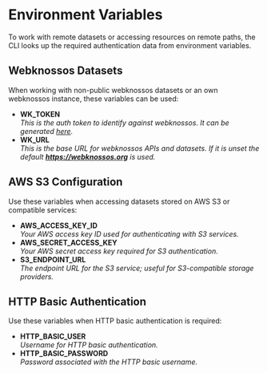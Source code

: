 # Environment Variables

To work with remote datasets or accessing resources on remote paths, the CLI looks up the required authentication data from environment variables.

## Webknossos Datasets

When working with non-public webknossos datasets or an own webknossos instance, these variables can be used:

- **WK_TOKEN**  
    _This is the auth token to identify against webknossos. It can be generated [here](https://webknossos.org/auth/token)._
- **WK_URL**  
    _This is the base URL for webknossos APIs and datasets. If it is unset the default ***https://webknossos.org*** is used._

## AWS S3 Configuration

Use these variables when accessing datasets stored on AWS S3 or compatible services:

- **AWS_ACCESS_KEY_ID**  
    _Your AWS access key ID used for authenticating with S3 services._
- **AWS_SECRET_ACCESS_KEY**  
    _Your AWS secret access key required for S3 authentication._
- **S3_ENDPOINT_URL**  
    _The endpoint URL for the S3 service; useful for S3-compatible storage providers._

## HTTP Basic Authentication

Use these variables when HTTP basic authentication is required:

- **HTTP_BASIC_USER**  
    _Username for HTTP basic authentication._
- **HTTP_BASIC_PASSWORD**  
    _Password associated with the HTTP basic username._